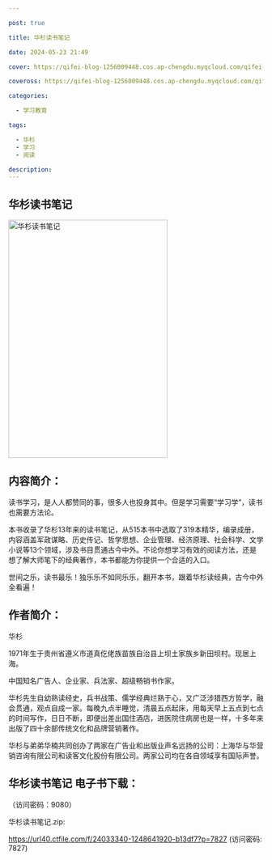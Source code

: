 ```yaml
---

post: true

title: 华杉读书笔记

date: 2024-05-23 21:49

cover: https://qifei-blog-1256009448.cos.ap-chengdu.myqcloud.com/qifei-blog/660016fa9f345e8d0322b108.jpg

coveross: https://qifei-blog-1256009448.cos.ap-chengdu.myqcloud.com/qifei-blog/660016fa9f345e8d0322b108.jpg

categories:

  - 学习教育

tags:

  - 华杉
  - 学习
  - 阅读

description:
---
```


## 华杉读书笔记
<img alt="华杉读书笔记 " class="aligncenter loading" data-was-processed="true" decoding="async" fetchpriority="high" height="471" src="https://qifei-blog-1256009448.cos.ap-chengdu.myqcloud.com/qifei-blog/660016fa9f345e8d0322b108.jpg" style="cursor: zoom-in;" width="314"/>

## 内容简介：

读书学习，是人人都赞同的事，很多人也投身其中。但是学习需要“学习学”，读书也需要方法论。

本书收录了华杉13年来的读书笔记，从515本书中选取了319本精华，编录成册，内容涵盖军政谋略、历史传记、哲学思想、企业管理、经济原理、社会科学、文学小说等13个领域，涉及书目贯通古今中外。不论你想学习有效的阅读方法，还是想了解大师笔下的经典著作，本书都能为你提供一个合适的入口。

世间之乐，读书最乐！独乐乐不如同乐乐，翻开本书，跟着华杉读经典，古今中外全看遍！

## 作者简介：

华杉

1971年生于贵州省遵义市道真仡佬族苗族自治县上坝土家族乡新田坝村。现居上海。

中国知名广告人、企业家、兵法家、超级畅销书作家。

华杉先生自幼熟读经史，兵书战策、儒学经典烂熟于心，又广泛涉猎西方哲学，融会贯通，观点自成一家。每晚九点半睡觉，清晨五点起床，用每天早上五点到七点的时间写作，日日不断，即便出差出国住酒店，进医院住病房也是一样，十多年来出版了四十余部传统文化和品牌营销著作。

华杉与弟弟华楠共同创办了两家在广告业和出版业声名远扬的公司：上海华与华营销咨询有限公司和读客文化股份有限公司。两家公司均在各自领域享有国际声誉。

## 华杉读书笔记 电子书下载：

 （访问密码：9080）

华杉读书笔记.zip: 

https://url40.ctfile.com/f/24033340-1248641920-b13df7?p=7827 (访问密码: 7827)
